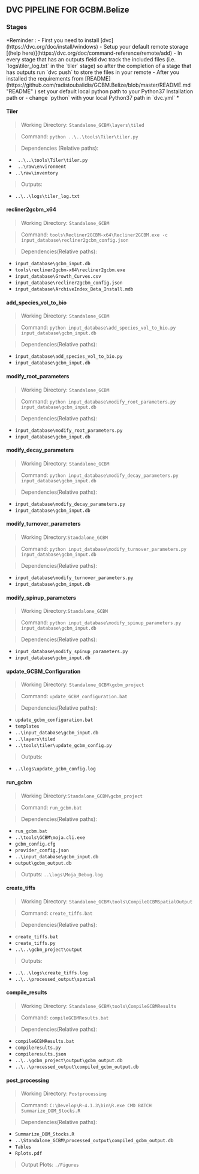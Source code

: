 ## DVC PIPELINE FOR GCBM.Belize
### Stages

<p>
*Reminder : 
- First you need to install [dvc] (https://dvc.org/doc/install/windows)
  - Setup your default remote storage [(help here)](https://dvc.org/doc/command-reference/remote/add)
  - In every stage that has an outputs field dvc track the included files (i.e. `logs\tiler_log.txt` in the `tiler` stage) so after the completion of a stage that has outputs run `dvc push` to store the files in your remote
- After you installed the requirements from [README](https://github.com/radistoubalidis/GCBM.Belize/blob/master/README.md "README" ) set your default local python path to your Python37 Installation path or
- change `python` with your local Python37 path in `dvc.yml` *
</p>

#### Tiler
> Working Directory: `Standalone_GCBM\layers\tiled`

>Command: `python ..\..\tools\Tiler\tiler.py`

>Dependencies (Relative paths):
- ` ..\..\tools\Tiler\tiler.py`
-   ` ..\raw\environment`
- `..\raw\inventory`

>Outputs:
- `..\..\logs\tiler_log.txt`

#### recliner2gcbm_x64
> Working Directory: `Standalone_GCBM`

>Command: `tools\Recliner2GCBM-x64\Recliner2GCBM.exe -c input_database\recliner2gcbm_config.json`

>Dependencies(Relative paths):
 - `input_database\gcbm_input.db`
 - `tools\recliner2gcbm-x64\recliner2gcbm.exe`
 - `input_database\Growth_Curves.csv`
 - `input_database\recliner2gcbm_config.json`
 - `input_database\ArchiveIndex_Beta_Install.mdb`

#### add_species_vol_to_bio
> Working Directory: `Standalone_GCBM`

>Command: `python input_database\add_species_vol_to_bio.py input_database\gcbm_input.db`

>Dependencies(Relative paths):
- `input_database\add_species_vol_to_bio.py`
- `input_database\gcbm_input.db`

#### modify_root_parameters
> Working Directory: `Standalone_GCBM`

>Command: `python input_database\modify_root_parameters.py input_database\gcbm_input.db`

>Dependencies(Relative paths):
- `input_database\modify_root_parameters.py`
- `input_database\gcbm_input.db`

#### modify_decay_parameters
> Working Directory: `Standalone_GCBM`

>Command: `python input_database\modify_decay_parameters.py input_database\gcbm_input.db`

>Dependencies(Relative paths):
- `input_database\modify_decay_parameters.py`
- `input_database\gcbm_input.db`

#### modify_turnover_parameters
> Working Directory:`Standalone_GCBM`

>Command: `python input_database\modify_turnover_parameters.py input_database\gcbm_input.db`

>Dependencies(Relative paths):
- `input_database\modify_turnover_parameters.py`
- `input_database\gcbm_input.db`

#### modify_spinup_parameters
> Working Directory:`Standalone_GCBM`

>Command: `python input_database\modify_spinup_parameters.py input_database\gcbm_input.db`

>Dependencies(Relative paths):
- `input_database\modify_spinup_parameters.py`
- `input_database\gcbm_input.db`

#### update_GCBM_Configuration
> Working Directory: `Standalone_GCBM\gcbm_project`

>Command: `update_GCBM_configuration.bat`

>Dependencies(Relative paths):
- `update_gcbm_configuration.bat`
- `templates`
- `..\input_database\gcbm_input.db`
- `..\layers\tiled`
- `..\tools\tiler\update_gcbm_config.py`

>Outputs:
- `..\logs\update_gcbm_config.log`

#### run_gcbm
>Working Directory:`Standalone_GCBM\gcbm_project`

>Command: `run_gcbm.bat`

>Dependencies(Relative paths):
- `run_gcbm.bat`
- `..\tools\GCBM\moja.cli.exe`
- `gcbm_config.cfg`
- `provider_config.json`
- `..\input_database\gcbm_input.db`
- `output\gcbm_output.db`

>Outputs: `..\logs\Moja_Debug.log`

#### create_tiffs
>Working Directory: `Standalone_GCBM\tools\CompileGCBMSpatialOutput`

>Command: `create_tiffs.bat`

>Dependencies(Relative paths):
- `create_tiffs.bat`
- `create_tiffs.py`
- `..\..\gcbm_project\output`

>Outputs:
- `..\..\logs\create_tiffs.log`
- `..\..\processed_output\spatial`

#### compile_results
>Working Directory: `Standalone_GCBM\tools\CompileGCBMResults`

>Command: `compileGCBMResults.bat`

>Dependencies(Relative paths):
- `compileGCBMResults.bat`
- `compileresults.py`
- `compileresults.json`
- `..\..\gcbm_project\output\gcbm_output.db`
- `..\..\processed_output\compiled_gcbm_output.db`

#### post_processing
>Working Directory: `Postprocessing`

>Command: `C:\Develop\R-4.1.3\bin\R.exe CMD BATCH Summarize_DOM_Stocks.R`

>Dependencies(Relative paths):
- `Summarize_DOM_Stocks.R`
- `..\Standalone_GCBM\processed_output\compiled_gcbm_output.db`
- `Tables`
- `Rplots.pdf`

>Output Plots: `./Figures`